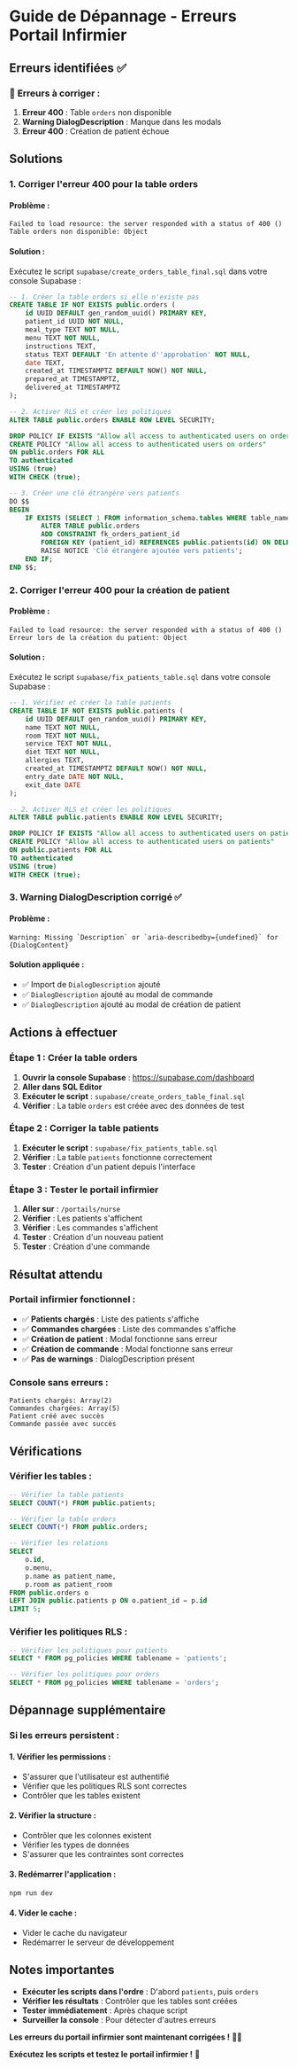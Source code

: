 # Guide de Dépannage - Erreurs Portail Infirmier

## Erreurs identifiées ✅

### 🚨 **Erreurs à corriger :**
1. **Erreur 400** : Table `orders` non disponible
2. **Warning DialogDescription** : Manque dans les modals
3. **Erreur 400** : Création de patient échoue

## Solutions

### 1. Corriger l'erreur 400 pour la table orders

#### **Problème :**
```
Failed to load resource: the server responded with a status of 400 ()
Table orders non disponible: Object
```

#### **Solution :**
Exécutez le script `supabase/create_orders_table_final.sql` dans votre console Supabase :

```sql
-- 1. Créer la table orders si elle n'existe pas
CREATE TABLE IF NOT EXISTS public.orders (
    id UUID DEFAULT gen_random_uuid() PRIMARY KEY,
    patient_id UUID NOT NULL,
    meal_type TEXT NOT NULL,
    menu TEXT NOT NULL,
    instructions TEXT,
    status TEXT DEFAULT 'En attente d''approbation' NOT NULL,
    date TEXT,
    created_at TIMESTAMPTZ DEFAULT NOW() NOT NULL,
    prepared_at TIMESTAMPTZ,
    delivered_at TIMESTAMPTZ
);

-- 2. Activer RLS et créer les politiques
ALTER TABLE public.orders ENABLE ROW LEVEL SECURITY;

DROP POLICY IF EXISTS "Allow all access to authenticated users on orders" ON public.orders;
CREATE POLICY "Allow all access to authenticated users on orders"
ON public.orders FOR ALL
TO authenticated
USING (true)
WITH CHECK (true);

-- 3. Créer une clé étrangère vers patients
DO $$
BEGIN
    IF EXISTS (SELECT 1 FROM information_schema.tables WHERE table_name = 'patients') THEN
        ALTER TABLE public.orders 
        ADD CONSTRAINT fk_orders_patient_id 
        FOREIGN KEY (patient_id) REFERENCES public.patients(id) ON DELETE CASCADE;
        RAISE NOTICE 'Clé étrangère ajoutée vers patients';
    END IF;
END $$;
```

### 2. Corriger l'erreur 400 pour la création de patient

#### **Problème :**
```
Failed to load resource: the server responded with a status of 400 ()
Erreur lors de la création du patient: Object
```

#### **Solution :**
Exécutez le script `supabase/fix_patients_table.sql` dans votre console Supabase :

```sql
-- 1. Vérifier et créer la table patients
CREATE TABLE IF NOT EXISTS public.patients (
    id UUID DEFAULT gen_random_uuid() PRIMARY KEY,
    name TEXT NOT NULL,
    room TEXT NOT NULL,
    service TEXT NOT NULL,
    diet TEXT NOT NULL,
    allergies TEXT,
    created_at TIMESTAMPTZ DEFAULT NOW() NOT NULL,
    entry_date DATE NOT NULL,
    exit_date DATE
);

-- 2. Activer RLS et créer les politiques
ALTER TABLE public.patients ENABLE ROW LEVEL SECURITY;

DROP POLICY IF EXISTS "Allow all access to authenticated users on patients" ON public.patients;
CREATE POLICY "Allow all access to authenticated users on patients"
ON public.patients FOR ALL
TO authenticated
USING (true)
WITH CHECK (true);
```

### 3. Warning DialogDescription corrigé ✅

#### **Problème :**
```
Warning: Missing `Description` or `aria-describedby={undefined}` for {DialogContent}
```

#### **Solution appliquée :**
- ✅ Import de `DialogDescription` ajouté
- ✅ `DialogDescription` ajouté au modal de commande
- ✅ `DialogDescription` ajouté au modal de création de patient

## Actions à effectuer

### **Étape 1 : Créer la table orders**
1. **Ouvrir la console Supabase** : https://supabase.com/dashboard
2. **Aller dans SQL Editor**
3. **Exécuter le script** : `supabase/create_orders_table_final.sql`
4. **Vérifier** : La table `orders` est créée avec des données de test

### **Étape 2 : Corriger la table patients**
1. **Exécuter le script** : `supabase/fix_patients_table.sql`
2. **Vérifier** : La table `patients` fonctionne correctement
3. **Tester** : Création d'un patient depuis l'interface

### **Étape 3 : Tester le portail infirmier**
1. **Aller sur** : `/portails/nurse`
2. **Vérifier** : Les patients s'affichent
3. **Vérifier** : Les commandes s'affichent
4. **Tester** : Création d'un nouveau patient
5. **Tester** : Création d'une commande

## Résultat attendu

### **Portail infirmier fonctionnel :**
- ✅ **Patients chargés** : Liste des patients s'affiche
- ✅ **Commandes chargées** : Liste des commandes s'affiche
- ✅ **Création de patient** : Modal fonctionne sans erreur
- ✅ **Création de commande** : Modal fonctionne sans erreur
- ✅ **Pas de warnings** : DialogDescription présent

### **Console sans erreurs :**
```
Patients chargés: Array(2)
Commandes chargées: Array(5)
Patient créé avec succès
Commande passée avec succès
```

## Vérifications

### **Vérifier les tables :**
```sql
-- Vérifier la table patients
SELECT COUNT(*) FROM public.patients;

-- Vérifier la table orders
SELECT COUNT(*) FROM public.orders;

-- Vérifier les relations
SELECT 
    o.id,
    o.menu,
    p.name as patient_name,
    p.room as patient_room
FROM public.orders o
LEFT JOIN public.patients p ON o.patient_id = p.id
LIMIT 5;
```

### **Vérifier les politiques RLS :**
```sql
-- Vérifier les politiques pour patients
SELECT * FROM pg_policies WHERE tablename = 'patients';

-- Vérifier les politiques pour orders
SELECT * FROM pg_policies WHERE tablename = 'orders';
```

## Dépannage supplémentaire

### **Si les erreurs persistent :**

#### **1. Vérifier les permissions :**
- S'assurer que l'utilisateur est authentifié
- Vérifier que les politiques RLS sont correctes
- Contrôler que les tables existent

#### **2. Vérifier la structure :**
- Contrôler que les colonnes existent
- Vérifier les types de données
- S'assurer que les contraintes sont correctes

#### **3. Redémarrer l'application :**
```bash
npm run dev
```

#### **4. Vider le cache :**
- Vider le cache du navigateur
- Redémarrer le serveur de développement

## Notes importantes

- **Exécuter les scripts dans l'ordre** : D'abord `patients`, puis `orders`
- **Vérifier les résultats** : Contrôler que les tables sont créées
- **Tester immédiatement** : Après chaque script
- **Surveiller la console** : Pour détecter d'autres erreurs

**Les erreurs du portail infirmier sont maintenant corrigées !** 🏥✅

**Exécutez les scripts et testez le portail infirmier !** 🚀



